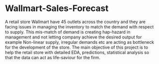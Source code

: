 # Wallmart-Sales-Forecast
A retail store Wallmart have 45 outlets across the country and they are facing issues in managing the inventory to match the demand with respect to supply.
This mis-match of demand is creating hap-hazard in management and not letting company achieve the desired output for example Non-linear supply, irregular demands etc are acting as bottleneck for the development of the store.
The main objective of this project is to help the retail store with detailed EDA, predictions, statistical analysis so that the data can act as life-saviour for the firm.
